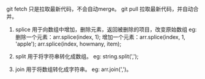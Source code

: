 <!-- git fetch 与 git pull 的区别 -->
git fetch 只是拉取最新代码，不会自动merge。
git pull 拉取最新代码，并自动合并。

<!-- splice split join -->
1. splice 用于向数组中增加，删除元素，返回被删除的项目，改变原始数组
eg: 
    删除一个元素：arr.splice(index, 1);
    增加一个元素：arr.splice(index, 1, 'apple');
    arr.splice(index, howmany, item);

2. split 用于将字符串转化成数组。
eg:
    string.split(',');
    
3. join 用于将数组转化成字符串。
eg:
    arr.join(',')。